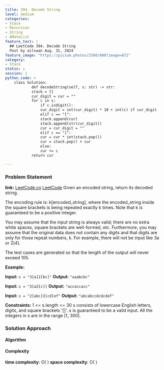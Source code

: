 ```yaml
---
title: 394. Decode String
level: medium
categories:
- Stack
- Recursion
- String
- AMateList
feature_text: |
  ## LeetCode 394. Decode String
  Post by ailswan Aug. 31, 2024
feature_image: "https://picsum.photos/2560/600?image=872"
category:
- Stack
status: ★
session: 1
python_code: >
    class Solution:
            def decodeString(self, s: str) -> str:
            stack = []
            cur_digit = cur = ""
            for c in s:
                if c.isdigit():
                cur_digit = int(cur_digit) * 10 + int(c) if cur_digit != "" else int(c)
                elif c == "[":
                stack.append(cur)
                stack.append(str(cur_digit))
                cur = cur_digit = ""
                elif c == "]":
                cur = cur * int(stack.pop())
                cur = stack.pop() + cur
                else:
                cur += c
            return cur

---
```


### Problem Statement
**link:**
[LeetCode.cn](https://leetcode.cn/problems/decode-string/)
[LeetCode](https://leetcode.com/decode-string/)
Given an encoded string, return its decoded string.

The encoding rule is: k[encoded_string], where the encoded_string inside the square brackets is being repeated exactly k times. Note that k is guaranteed to be a positive integer.

You may assume that the input string is always valid; there are no extra white spaces, square brackets are well-formed, etc. Furthermore, you may assume that the original data does not contain any digits and that digits are only for those repeat numbers, k. For example, there will not be input like 3a or 2[4].

The test cases are generated so that the length of the output will never exceed 105.

**Example:**

**Input:** `s = "3[a]2[bc]"`
**Output:** `"aaabcbc"`

**Input:** `s = "3[a2[c]]`
**Output:** `"accaccacc"`

**Input:** `s = "2[abc]3[cd]ef"`
**Output:** `"abcabccdcdcdef"`

**Constraints:**
1 <= s.length <= 30
s consists of lowercase English letters, digits, and square brackets '[]'.
s is guaranteed to be a valid input.
All the integers in s are in the range [1, 300].

### Solution Approach
 

#### Algorithm
 
#### Complexity
 **time complexity**: O( )
 **space complexity**: O( )